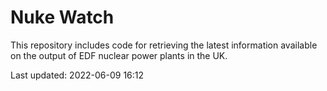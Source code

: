 # Nuke Watch

This repository includes code for retrieving the latest information available on the output of EDF nuclear power plants in the UK.

Last updated: 2022-06-09 16:12